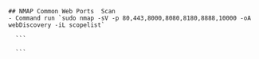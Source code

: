     ## NMAP Common Web Ports  Scan
    - Command run `sudo nmap -sV -p 80,443,8000,8080,8180,8888,10000 -oA webDiscovery -iL scopelist`

      ```

      ```


